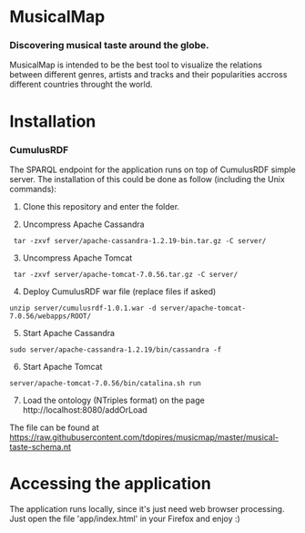 MusicalMap
========
### Discovering musical taste around the globe.
 
MusicalMap is intended to be the best tool to visualize the relations between different genres, artists and tracks and their popularities accross different countries throught the world.


Installation
========
### CumulusRDF
The SPARQL endpoint for the application runs on top of CumulusRDF simple server.
The installation of this could be done as follow (including the Unix commands):
 
1. Clone this repository and enter the folder. 

2. Uncompress Apache Cassandra
```
 tar -zxvf server/apache-cassandra-1.2.19-bin.tar.gz -C server/
```
3. Uncompress Apache Tomcat
```
 tar -zxvf server/apache-tomcat-7.0.56.tar.gz -C server/
```
4. Deploy CumulusRDF war file (replace files if asked)
```
unzip server/cumulusrdf-1.0.1.war -d server/apache-tomcat-7.0.56/webapps/ROOT/
```
5. Start Apache Cassandra
```
sudo server/apache-cassandra-1.2.19/bin/cassandra -f
```
6. Start Apache Tomcat
```
server/apache-tomcat-7.0.56/bin/catalina.sh run
```
7. Load the ontology (NTriples format) on the page
http://localhost:8080/addOrLoad

The file can be found at
https://raw.githubusercontent.com/tdopires/musicmap/master/musical-taste-schema.nt


Accessing the application
========
The application runs locally, since it's just need web browser processing.
Just open the file 'app/index.html' in your Firefox and enjoy :)